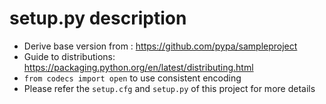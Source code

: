 # setup.py description

* Derive base version from : https://github.com/pypa/sampleproject
* Guide to distributions: https://packaging.python.org/en/latest/distributing.html
* `from codecs import open` to use consistent encoding
* Please refer the `setup.cfg` and `setup.py` of this project for more details 

